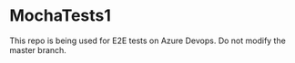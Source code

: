 # MochaTests1

This repo is being used for E2E tests on Azure Devops. Do not modify the master branch.
